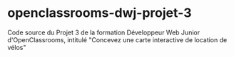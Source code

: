 # openclassrooms-dwj-projet-3
Code source du Projet 3 de la formation Développeur Web Junior d'OpenClassrooms, intitulé "Concevez une carte interactive de location de vélos"
